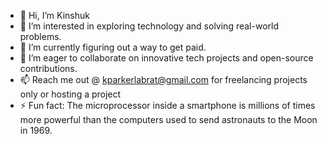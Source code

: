 - 👋 Hi, I’m Kinshuk
- 👀 I’m interested in exploring technology and solving real-world problems.
- 🌱 I’m currently figuring out a way to get paid.
- 💞️ I’m eager to collaborate on innovative tech projects and open-source contributions.
- 📫 Reach me out @ kparkerlabrat@gmail.com for freelancing projects only or hosting a project
- ⚡ Fun fact: The microprocessor inside a smartphone is millions of times more powerful than the computers used to send astronauts to the Moon in 1969.

<!---
kinshukpandala/kinshukpandala is a ✨ special ✨ repository because its `README.md` (this file) appears on your GitHub profile.
You can click the Preview link to take a look at your changes.
--->
 <!---
- i completed building 50% of QUENCH - a smart water dispenser enabled with cashless payment
--->
